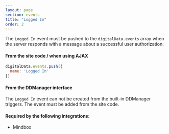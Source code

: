 ```yaml
---
layout: page
section: events
title: "Logged In"
order: 2
---
```

The `Logged In` event must be pushed to the `digitalData.events` array when the server responds with a message about a successful user authorization.

#### From the site code / when using AJAX
```javascript
digitalData.events.push({
  name: 'Logged In'
})
```

#### From the DDManager interface
The `Logged In` event can not be created from the built-in DDManager triggers. The event must be added from the site code.

#### Required by the following integrations:
* Mindbox